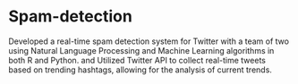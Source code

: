 # Spam-detection
Developed a real-time spam detection system for Twitter with a team of two using Natural Language Processing and Machine Learning algorithms in both R and Python. and Utilized Twitter API to collect real-time tweets based on trending hashtags, allowing for the analysis of current trends.
